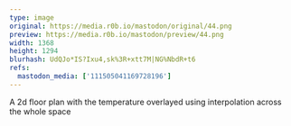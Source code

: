 ```yaml
---
type: image
original: https://media.r0b.io/mastodon/original/44.png
preview: https://media.r0b.io/mastodon/preview/44.png
width: 1368
height: 1294
blurhash: UdQJo*IS?Ixu4,sk%3R+xtt7M|NG%NbdR+t6
refs:
  mastodon_media: ['111505041169728196']
---
```


A 2d floor plan with the temperature overlayed using interpolation across the whole space
